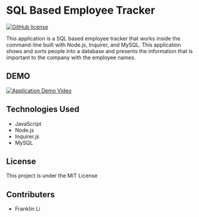 # SQL Based Employee Tracker
[![GitHub license](https://img.shields.io/badge/license-MIT-blue.svg)](https://github.com/RoamingHeart/SVG-logo-maker)

This application is a SQL based employee tracker that works inside the command-line built with Node.js, Inquirer, and MySQL. This application shows and sorts people into a database and presents the information that is important to the company with the employee names.

## DEMO

[![Application Demo Video](https://img.youtube.com/vi/placeholder/maxresdefault.jpg)](https://youtu.be/placeholder)

## Technologies Used
* JavaScript
* Node.js
* Inquirer.js
* MySQL

## License
This project is under the MIT License

## Contributers
 - Franklin Li